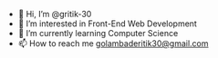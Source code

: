 - 👋 Hi, I’m @gritik-30
- 👀 I’m interested in Front-End Web Development
- 🌱 I’m currently learning Computer Science
- 📫 How to reach me golambaderitik30@gmail.com
